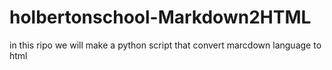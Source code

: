 # holbertonschool-Markdown2HTML
in this ripo we will make a python script that convert marcdown language to html
